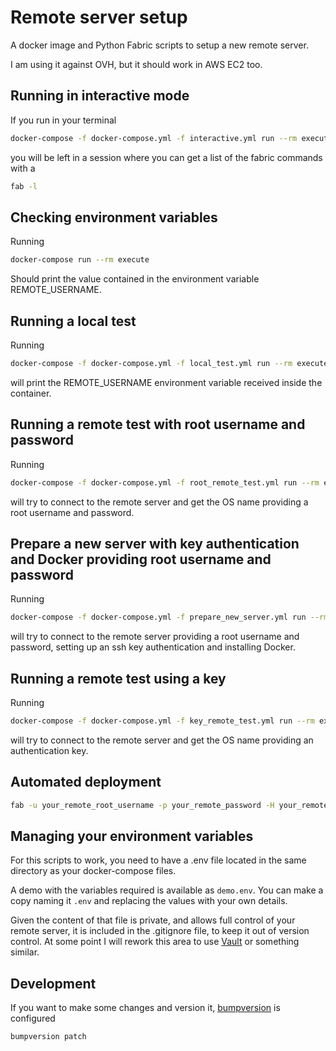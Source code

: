 # Remote server setup

A docker image and Python Fabric scripts to setup a new remote server.

I am using it against OVH, but it should work in AWS EC2 too.

## Running in interactive mode

If you run in your terminal
```bash
docker-compose -f docker-compose.yml -f interactive.yml run --rm execute
```
you will be left in a session where you can get a list of the fabric commands with a
```bash
fab -l
```

## Checking environment variables

Running
```bash
docker-compose run --rm execute
```
Should print the value contained in the environment variable REMOTE_USERNAME.

## Running a local test

Running
```bash
docker-compose -f docker-compose.yml -f local_test.yml run --rm execute
```
will print the REMOTE_USERNAME environment variable received inside the container.

## Running a remote test with root username and password

Running
```bash
docker-compose -f docker-compose.yml -f root_remote_test.yml run --rm execute
```
will try to connect to the remote server and get the OS name providing a root username and password.

## Prepare a new server with key authentication and Docker providing root username and password

Running
```bash
docker-compose -f docker-compose.yml -f prepare_new_server.yml run --rm execute
```
will try to connect to the remote server providing a root username and password, setting up an ssh key authentication and installing Docker.

## Running a remote test using a key

Running
```bash
docker-compose -f docker-compose.yml -f key_remote_test.yml run --rm execute
```
will try to connect to the remote server and get the OS name providing an authentication key.

## Automated deployment

```bash
fab -u your_remote_root_username -p your_remote_password -H your_remote_host_address prepare_new_server
```

## Managing your environment variables

For this scripts to work, you need to have a .env file located in the same directory as your docker-compose files.

A demo with the variables required is available as ```demo.env```. You can make a copy naming it ```.env``` and replacing the values with your own details.

Given the content of that file is private, and allows full control of your remote server, it is included in the .gitignore file, to keep it out of version control. At some point I will rework this area to use [Vault](https://www.vaultproject.io/) or something similar.

## Development

If you want to make some changes and version it, [bumpversion](https://pypi.python.org/pypi/bumpversion) is configured

```bash
bumpversion patch
```
